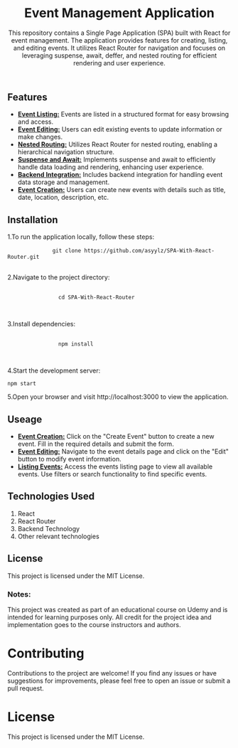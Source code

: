 <body>
    <header>
        <h1>Event Management Application</h1>
        <p>This repository contains a Single Page Application (SPA) built with React for event management. The
            application provides features for creating, listing, and editing events. It utilizes React Router for
            navigation and focuses on leveraging suspense, await, deffer, and nested routing for efficient rendering and
            user experience.</p>
    </header>
    <section>
        <h1>Features</h1>
        <ul>
            <li>
                <u><b>Event Listing:</b></u>
                Events are listed in a structured format for easy browsing and access.
            </li>
            <li>
                <u><b>Event Editing:</b></u>
                Users can edit existing events to update information or make changes.
            </li>
            <li>
                <u><b>Nested Routing:</b></u>
                Utilizes React Router for nested routing, enabling a hierarchical navigation structure.
            </li>
            <li>
                <u><b>Suspense and Await:</b></u>
                Implements suspense and await to efficiently handle data loading and rendering, enhancing user
                experience.
            </li>
            <li>
                <u><b>Backend Integration:</b></u>
                Includes backend integration for handling event data storage and management.
            </li>
            <li>
                <u><b>Event Creation:</b></u>
                Users can create new events with details such as title, date, location, description, etc.
            </li>
        </ul>
    </section>
    <section>
        <h1>Installation</h1>
        <p>1.To run the application locally, follow these steps:</p>
        <pre>
            <code>git clone https://github.com/asyylz/SPA-With-React-Router.git</code>
        </pre>
        <p>2.Navigate to the project directory:</p>
        <pre>
            <code>
                cd SPA-With-React-Router
            </code>
        </pre>
        3.Install dependencies:
        <pre>
            <code>
                npm install
            </code>
        </pre>
        4.Start the development server:
        <pre><code>npm start</code></pre>
    </section>
    5.Open your browser and visit http://localhost:3000 to view the application.
    <section>
        <h1>Useage</h1>
        <ul>
            <li>
                <u><b>Event Creation:</b></u>
                Click on the "Create Event" button to create a new event. Fill in the required details and submit the
                form.
            </li>
            <li>
                <u><b>Event Editing:</b></u>
                Navigate to the event details page and click on the "Edit" button to modify event information.
            </li>
            <li>
                <u><b>Listing Events:</b></u>
                Access the events listing page to view all available events. Use filters or search functionality to find
                specific events.
            </li>
        </ul>
    </section>
    <section>
        <h1>Technologies Used</h1>
        <ol>
            <li>React</li>
            <li>React Router</li>
            <li>Backend Technology</li>
            <li>Other relevant technologies</li>
        </ol>
    </section>
    <section>
        <h1>License</h1>This project is licensed under the MIT License.
    </section>
    <section class="notes">
        <strong>
            <h3>Notes:</h3>
        </strong>
        This project was created as part of an educational course on Udemy and is intended for learning purposes only.
        All credit for the project idea and implementation goes to the course instructors and authors.
    </section>
    <footer>
        <h1>Contributing</h1>
        <p>Contributions to the project are welcome! If you find any issues or have suggestions for improvements, please
            feel free to open an issue or submit a pull request.</p>
        <h1>License</h1>
        <p>This project is licensed under the MIT License.</p>
    </footer>
</body>